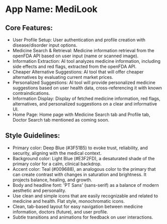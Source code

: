 # **App Name**: MediLook

## Core Features:

- User Profile Setup: User authentication and profile creation with disease/disorder input options.
- Medicine Search & Retrieval: Medicine information retrieval from the openFDA API based on user input (name or scanned image).
- Information Extraction: AI tool analyzes medicine information, including side effects and red flags, extracted from the openFDA API.
- Cheaper Alternative Suggestions: AI tool that will offer cheaper alternatives by evaluating current market prices. 
- Personalized Suggestions: AI tool will provide personalized medicine suggestions based on user health data, cross-referencing it with known contraindications.
- Information Display: Display of fetched medicine information, red flags, alternatives, and personalized suggestions on a clear and informative UI.
- Home Page: Home page with Medicine Search tab and Profile tab, Doctor Search tab mentioned as coming soon.

## Style Guidelines:

- Primary color: Deep Blue (#3F51B5) to evoke trust, reliability, and security, aligning with the medical context.
- Background color: Light Blue (#E3F2FD), a desaturated shade of the primary color for a calm, clinical backdrop.
- Accent color: Teal (#009688), an analogous color to the primary that can create contrast with changes in saturation and brightness. It projects balance, healing, and growth.
- Body and headline font: 'PT Sans' (sans-serif) as a balance of modern aesthetic and personality.
- Use clean and simple icons that are easily recognizable and related to medicine and health. Flat style, monochromatic icons.
- Clean, tab-based layout for easy navigation between medicine information, doctors (future), and user profile.
- Subtle transitions and animations for feedback on user interactions.